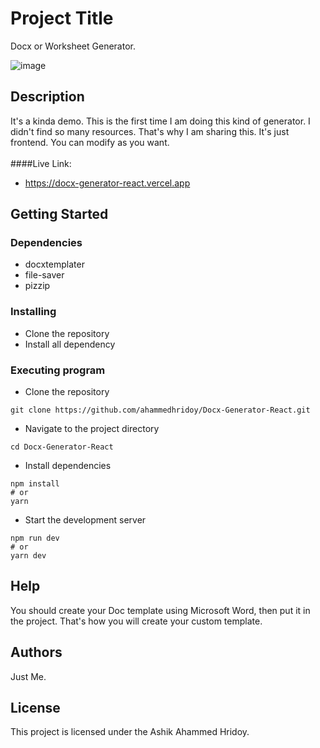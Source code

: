 

# Project Title

Docx or Worksheet Generator.

![image](https://github.com/ahammedhridoy/Docx-Generator-React/assets/35147425/3b8a7802-1d03-4554-827f-3447110dea0b)

## Description

It's a kinda demo. This is the first time I am doing this kind of generator. I didn't find so many resources. That's why I am sharing this. It's just frontend. You can modify as you want. <br><br>
####Live Link:
* https://docx-generator-react.vercel.app

## Getting Started

### Dependencies

* docxtemplater
* file-saver
* pizzip

### Installing

* Clone the repository
* Install all dependency

### Executing program

* Clone the repository

```
git clone https://github.com/ahammedhridoy/Docx-Generator-React.git
```
* Navigate to the project directory

```
cd Docx-Generator-React
```
* Install dependencies

```
npm install
# or
yarn
```
* Start the development server

```
npm run dev
# or
yarn dev
```

## Help

You should create your Doc template using Microsoft Word, then put it in the project. That's how you will create your custom template.

## Authors

Just Me.

## License

This project is licensed under the Ashik Ahammed Hridoy.


